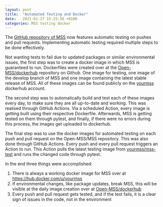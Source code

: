 ```yaml
---
layout: post
title:  "Automated Testing and Docker"
date:   2021-01-27 15:25:30 +0100
categories: MSS testing docker
---
```


The [GitHub repository of MSS](https://github.com/Open-MSS/MSS) now features automatic testing on pushes and pull requests.
Implementing automatic testing required multiple steps to be done effectively.

Not wanting tests to fail due to updated packages or similar environmental issues, 
the first step was to create a docker image in which MSS is guaranteed to run.
Dockerfiles were created over at the [Open-MSS/dockerhub](https://github.com/Open-MSS/dockerhub) repository on Github.
One image for testing, one image of the develop branch of MSS and one image containing the latest stable release of MSS.
All of these images can be found publicly on the [yourmss](https://hub.docker.com/u/yourmss) dockerhub account.

The second step was to automatically build and test each of these images every day, to make sure they are all up-to-date and working.
This was realised through GitHub Actions. Via a scheduled Action, every image is getting built using their respective Dockerfile. 
Afterwards, MSS is getting tested on them through pytest, and finally, if there were no errors during this process, the images get uploaded to dockerhub.

The final step was to use the docker images for automated testing on each push and pull request on the Open-MSS/MSS repository.
This was also done through GitHub Actions. Every push and every pull request triggers an Action to run.
This Action pulls the latest testing image from [yourmss/mss-test](https://hub.docker.com/r/yourmss/mss-test) and
runs the changed code through pytest. 

In the end three things were accomplished:
1. There is always a working docker image for MSS over at https://hub.docker.com/u/yourmss
2. If environmental changes, like package updates, break MSS, this will be visible at the daily image creation over at [Open-MSS/dockerhub](https://github.com/Open-MSS/dockerhub/actions?query=workflow%3A%22Update+image%22)
3. Every push and pull request gets tested, and if the test fails, it is a clear sign of issues in the code, not in the environment

